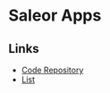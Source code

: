 # Saleor Apps

## Links

- [Code Repository](https://github.com/saleor/apps)
- [List](https://github.com/saleor/apps/tree/main/apps)
